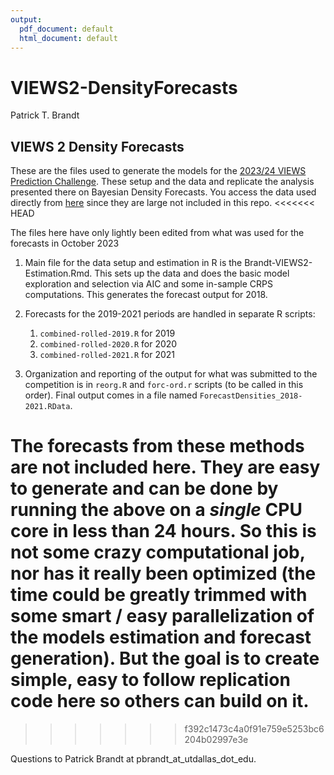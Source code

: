 ```yaml
---
output:
  pdf_document: default
  html_document: default
---
```

# VIEWS2-DensityForecasts
Patrick T. Brandt 

## VIEWS 2 Density Forecasts

These are the files used to generate the models for the [2023/24 VIEWS Prediction Challenge](https://viewsforecasting.org/prediction-competition-2/).  These setup and the data and replicate the analysis presented there on Bayesian Density Forecasts. You access the data used directly from [here](https://www.dropbox.com/sh/yxk5w04p2e1xtqk/AACU2k5EUOuEeMq2kZ3gpZZwa?dl=0) since they are large not included in this repo.
<<<<<<< HEAD

The files here have only lightly been edited from what was used for the forecasts in October 2023

1.  Main file for the data setup and estimation in R is the Brandt-VIEWS2-Estimation.Rmd.  This sets up the data and does the basic model exploration and selection via AIC and some in-sample CRPS computations.  This generates the forecast output for 2018.

2.  Forecasts for the 2019-2021 periods are handled in separate R scripts:
    1.  `combined-rolled-2019.R` for 2019
    2.  `combined-rolled-2020.R` for 2020
    3.  `combined-rolled-2021.R` for 2021

3.  Organization and reporting of the output for what was submitted to the competition is in `reorg.R` and `forc-ord.r` scripts (to be called in this order).  Final output comes in a file named `ForecastDensities_2018-2021.RData`. 

The forecasts from these methods are not included here.  They are easy to generate and can be done by running the above on a *single* CPU core in less than 24 hours.  So this is not some crazy computational job, nor has it really been optimized (the time could be greatly trimmed with some smart / easy parallelization of the models estimation and forecast generation). But the goal is to create simple, easy to follow replication code here so others can build on it.
=======
>>>>>>> f392c1473c4a0f91e759e5253bc6204b02997e3e

Questions to Patrick Brandt at pbrandt_at_utdallas_dot_edu.

